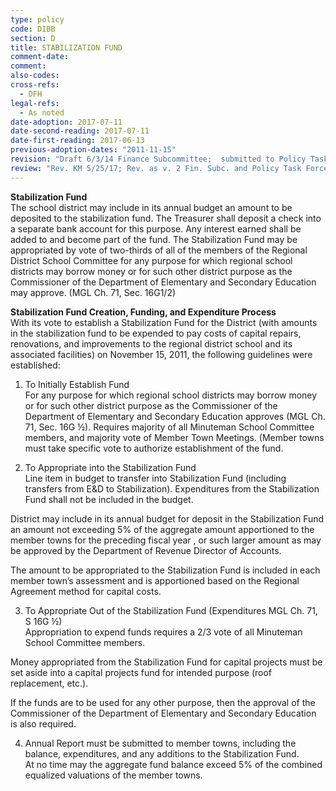 ```yaml
---
type: policy
code: DIBB
section: D
title: STABILIZATION FUND
comment-date:
comment:
also-codes:
cross-refs:
  - DFH
legal-refs:
  - As noted
date-adoption: 2017-07-11
date-second-reading: 2017-07-11
date-first-reading: 2017-06-13
previous-adoption-dates: "2011-11-15"
revision: "Draft 6/3/14 Finance Subcommittee;  submitted to Policy Task Force"
review: "Rev. KM 5/25/17; Rev. as v. 2 Fin. Subc. and Policy Task Force 5/30/17"
---
```


**Stabilization Fund**    
The school district may include in its annual budget an amount to be deposited to the stabilization fund.  The Treasurer shall deposit a check into a separate bank account for this purpose.  Any interest earned shall be added to and become part of the fund.  The Stabilization Fund may be appropriated by vote of two-thirds of all of the members of the Regional District School Committee for any purpose for which regional school districts may borrow money or for such other district purpose as the Commissioner of the Department of Elementary and Secondary Education may approve.  (MGL Ch. 71, Sec. 16G1/2)

**Stabilization Fund Creation, Funding, and Expenditure Process**    
With its vote to establish a Stabilization Fund for the District (with amounts in the stabilization fund to be expended to pay costs of capital repairs, renovations, and improvements to the regional district school and its associated facilities) on November 15, 2011, the following guidelines were established:

1.	To Initially Establish Fund   
For any purpose for which regional school districts may borrow money or for such other district purpose as the Commissioner of the Department of Elementary and Secondary Education approves (MGL Ch. 71, Sec. 16G ½).
Requires majority of all Minuteman School Committee members, and majority vote of Member Town Meetings. (Member towns must take specific vote to authorize establishment of the fund. 

2.	To Appropriate into the Stabilization Fund   
Line item in budget to transfer into Stabilization Fund (including transfers from E&D to Stabilization).  Expenditures from the Stabilization Fund shall not be included in the budget. 

District may include in its annual budget for deposit in the Stabilization Fund an amount not exceeding 5% of the aggregate amount apportioned to the member towns for the preceding fiscal year , or such larger amount as may be approved by the Department of Revenue Director of Accounts.

The amount to be appropriated to the Stabilization Fund is included in each member town’s assessment and is apportioned based on the Regional Agreement method for capital costs. 

3.	To Appropriate Out of  the Stabilization Fund (Expenditures MGL Ch. 71, S 16G ½)   
Appropriation to expend funds requires a 2/3 vote of all Minuteman School Committee members. 

Money appropriated from the Stabilization Fund for capital projects must be set aside into a capital projects fund for intended purpose (roof replacement, etc.).

If the funds are to be used for any other purpose, then the approval of the Commissioner of the Department of Elementary and Secondary Education is also required.

4.	 Annual Report must be submitted to member towns, including the balance, expenditures, and any additions to the Stabilization Fund.   
At no time may the aggregate fund balance exceed 5% of the combined equalized valuations of the member towns. 
 


